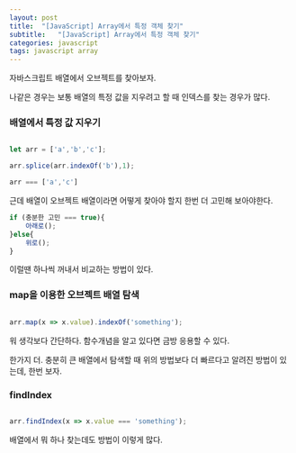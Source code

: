 ```yaml
---
layout: post
title:  "[JavaScript] Array에서 특정 객체 찾기"
subtitle:   "[JavaScript] Array에서 특정 객체 찾기"
categories: javascript
tags: javascript array
---
```


자바스크립트 배열에서 오브젝트를 찾아보자.

나같은 경우는 보통 배열의 특정 값을 지우려고 할 때 인덱스를 찾는 경우가 많다.

### 배열에서 특정 값 지우기

```js

let arr = ['a','b','c'];

arr.splice(arr.indexOf('b'),1);

arr === ['a','c']

```

근데 배열이 오브젝트 배열이라면 어떻게 찾아야 할지 한번 더 고민해 보아야한다.

```js
if (충분한 고민 === true){
    아래로();
}else{
    위로();
}
```

이럴땐 하나씩 꺼내서 비교하는 방법이 있다.

### map을 이용한 오브젝트 배열 탐색

```js

arr.map(x => x.value).indexOf('something');

````

워 생각보다 간단하다. 함수개념을 알고 있다면 금방 응용할 수 있다.

한가지 더. 충분히 큰 배열에서 탐색할 때 위의 방법보다 더 빠르다고 알려진 방법이 있는데, 한번 보자.

### findIndex

```js

arr.findIndex(x => x.value === 'something');

````

배열에서 뭐 하나 찾는데도 방법이 이렇게 많다.
